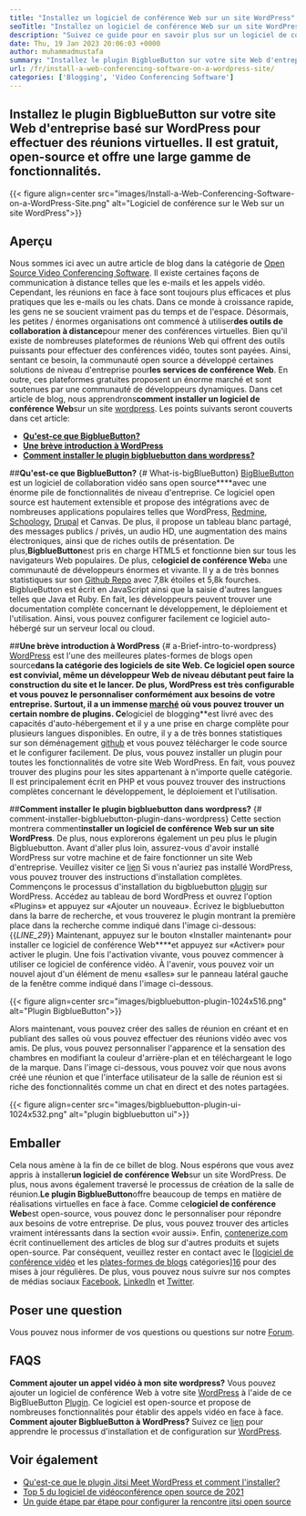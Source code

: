 ```yaml
---
title: "Installez un logiciel de conférence Web sur un site WordPress" 
seoTitle: "Installez un logiciel de conférence Web sur un site WordPress" 
description: "Suivez ce guide pour en savoir plus sur un logiciel de conférence Web open source BigblueButton. Explorons comment installer le plugin bigbluebutton sur WordPress." 
date: Thu, 19 Jan 2023 20:06:03 +0000
author: muhammadmustafa
summary: "Installez le plugin BigblueButton sur votre site Web d'entreprise basé sur WordPress pour effectuer des réunions virtuelles. Il est gratuit, open-source et offre une large gamme de fonctionnalités." 
url: /fr/install-a-web-conferencing-software-on-a-wordpress-site/
categories: ['Blogging', 'Video Conferencing Software']
---
```


## Installez le plugin BigblueButton sur votre site Web d'entreprise basé sur WordPress pour effectuer des réunions virtuelles. Il est gratuit, open-source et offre une large gamme de fonctionnalités.

{{< figure align=center src="images/Install-a-Web-Conferencing-Software-on-a-WordPress-Site.png" alt="Logiciel de conférence sur le Web sur un site WordPress">}}


## Aperçu
Nous sommes ici avec un autre article de blog dans la catégorie de [Open Source Video Conferencing Software][1]. Il existe certaines façons de communication à distance telles que les e-mails et les appels vidéo. Cependant, les réunions en face à face sont toujours plus efficaces et plus pratiques que les e-mails ou les chats. Dans ce monde à croissance rapide, les gens ne se soucient vraiment pas du temps et de l'espace. Désormais, les petites / énormes organisations ont commencé à utiliser**des outils de collaboration à distance**pour mener des conférences virtuelles. Bien qu'il existe de nombreuses plateformes de réunions Web qui offrent des outils puissants pour effectuer des conférences vidéo, toutes sont payées. Ainsi, sentant ce besoin, la communauté open source a développé certaines solutions de niveau d'entreprise pour**les services de conférence Web**. En outre, ces plateformes gratuites proposent un énorme marché et sont soutenues par une communauté de développeurs dynamiques. Dans cet article de blog, nous apprendrons**comment installer un logiciel de conférence Web**sur un site [wordpress][2].
Les points suivants seront couverts dans cet article:
  * [**Qu'est-ce que BigblueButton?**][3]
  * [**Une brève introduction à WordPress**][4]
  * **[Comment installer le plugin bigbluebutton dans wordpress?][5]**

##**Qu'est-ce que BigblueButton?** {# What-is-bigBlueButton}
[BigBlueButton][6] est un logiciel de collaboration vidéo sans open source****avec une énorme pile de fonctionnalités de niveau d'entreprise. Ce logiciel open source est hautement extensible et propose des intégrations avec de nombreuses applications populaires telles que WordPress, [Redmine][7], [Schoology][8], [Drupal][9] et Canvas. De plus, il propose un tableau blanc partagé, des messages publics / privés, un audio HD, une augmentation des mains électroniques, ainsi que de riches outils de présentation. De plus,**BigblueButton**est pris en charge HTML5 et fonctionne bien sur tous les navigateurs Web populaires.
De plus, ce**logiciel de conférence Web**a une communauté de développeurs énormes et vivante. Il y a de très bonnes statistiques sur son [Github Repo][10] avec 7,8k étoiles et 5,8k fourches. BigblueButton est écrit en JavaScript ainsi que la saisie d'autres langues telles que Java et Ruby. En fait, les développeurs peuvent trouver une documentation complète concernant le développement, le déploiement et l'utilisation. Ainsi, vous pouvez configurer facilement ce logiciel auto-hébergé sur un serveur local ou cloud.

##**Une brève introduction à WordPress** {# a-Brief-intro-to-wordpress}
[WordPress][2] est l'une des meilleures plates-formes de blogs open source**dans la catégorie des logiciels de site Web. Ce logiciel open source est convivial, même un développeur Web de niveau débutant peut faire la construction du site et le lancer. De plus, WordPress est très configurable et vous pouvez le personnaliser conformément aux besoins de votre entreprise. Surtout, il a un immense [marché][11] où vous pouvez trouver un certain nombre de plugins.
Ce**logiciel de blogging**est livré avec des capacités d'auto-hébergement et il y a une prise en charge complète pour plusieurs langues disponibles. En outre, il y a de très bonnes statistiques sur son déménagement [github][12] et vous pouvez télécharger le code source et le configurer facilement. De plus, vous pouvez installer un plugin pour toutes les fonctionnalités de votre site Web WordPress. En fait, vous pouvez trouver des plugins pour les sites appartenant à n'importe quelle catégorie. Il est principalement écrit en PHP et vous pouvez trouver des instructions complètes concernant le développement, le déploiement et l'utilisation.

##**Comment installer le plugin bigbluebutton dans wordpress?** {# comment-installer-bigbluebutton-plugin-dans-wordpress}
Cette section montrera comment**installer un logiciel de conférence Web sur un site WordPress**. De plus, nous explorerons également un peu plus le plugin Bigbluebutton. Avant d'aller plus loin, assurez-vous d'avoir installé WordPress sur votre machine et de faire fonctionner un site Web d'entreprise.
Veuillez visiter ce [lien][2] Si vous n'auriez pas installé WordPress, vous pouvez trouver des instructions d'installation complètes.
Commençons le processus d'installation du bigbluebutton [plugin][13] sur WordPress.
Accédez au tableau de bord WordPress et ouvrez l'option «Plugins» et appuyez sur «Ajouter un nouveau». Écrivez le bigbluebutton dans la barre de recherche, et vous trouverez le plugin montrant la première place dans la recherche comme indiqué dans l'image ci-dessous:
{{_LINE_29_}}
Maintenant, appuyez sur le bouton «Installer maintenant» pour installer ce logiciel de conférence Web****et appuyez sur «Activer» pour activer le plugin. Une fois l'activation vivante, vous pouvez commencer à utiliser ce logiciel de conférence vidéo. À l'avenir, vous pouvez voir un nouvel ajout d'un élément de menu «salles» sur le panneau latéral gauche de la fenêtre comme indiqué dans l'image ci-dessous.

{{< figure align=center src="images/bigbluebutton-plugin-1024x516.png" alt="Plugin BigblueButton">}}

Alors maintenant, vous pouvez créer des salles de réunion en créant et en publiant des salles où vous pouvez effectuer des réunions vidéo avec vos amis. De plus, vous pouvez personnaliser l'apparence et la sensation des chambres en modifiant la couleur d'arrière-plan et en téléchargeant le logo de la marque. Dans l'image ci-dessous, vous pouvez voir que nous avons créé une réunion et que l'interface utilisateur de la salle de réunion est si riche des fonctionnalités comme un chat en direct et des notes partagées.

{{< figure align=center src="images/bigbluebutton-plugin-ui-1024x532.png" alt="plugin bigbluebutton ui">}}


## Emballer
Cela nous amène à la fin de ce billet de blog. Nous espérons que vous avez appris à installer**un logiciel de conférence Web**sur un site WordPress. De plus, nous avons également traversé le processus de création de la salle de réunion.**Le plugin BigblueButton**offre beaucoup de temps en matière de réalisations virtuelles en face à face. Comme ce**logiciel de conférence Web**est open-source, vous pouvez donc le personnaliser pour répondre aux besoins de votre entreprise. De plus, vous pouvez trouver des articles vraiment intéressants dans la section «voir aussi».
Enfin, [contenerize.com][14] écrit continuellement des articles de blog sur d'autres produits et sujets open-source. Par conséquent, veuillez rester en contact avec le [[logiciel de conférence vidéo][1] et les [plates-formes de blogs][15] catégories][16] pour des mises à jour régulières. De plus, vous pouvez nous suivre sur nos comptes de médias sociaux [Facebook][17], [LinkedIn][18] et [Twitter][19].

## Poser une question
Vous pouvez nous informer de vos questions ou questions sur notre [Forum][20].

## FAQS
**Comment ajouter un appel vidéo à mon site wordpress?**
Vous pouvez ajouter un logiciel de conférence Web à votre site [WordPress][2] à l'aide de ce BigBlueButton [Plugin][13]. Ce logiciel est open-source et propose de nombreuses fonctionnalités pour établir des appels vidéo en face à face.
**Comment ajouter BigblueButton à WordPress?**
Suivez ce [lien][5] pour apprendre le processus d'installation et de configuration sur [WordPress][2].

## Voir également
  * [Qu'est-ce que le plugin Jitsi Meet WordPress et comment l'installer?][21]
  * [Top 5 du logiciel de vidéoconférence open source de 2021][22]
  * [Un guide étape par étape pour configurer la rencontre jitsi open source][23]

  
[1]: https://products.containerize.com/video-conferencing/
[2]: https://products.containerize.com/blogging/wordpress/
[3]: #What-is-BigBlueButton
[4]: #A-brief-intro-to-WordPress
[5]: #How-to-install-BigBlueButton-plugin-in-WordPress
[6]: https://products.containerize.com/video-conferencing/bigbluebutton/
[7]: https://products.containerize.com/project-management/redmine/
[8]: https://app.schoology.com/login
[9]: https://products.containerize.com/content-management/drupal/
[10]: https://github.com/bigbluebutton/bigbluebutton
[11]: https://wordpress.org/plugins/
[12]: https://github.com/WordPress/WordPress
[13]: https://wordpress.org/plugins/video-conferencing-with-bbb/
[14]: https://www.containerize.com/
[15]: https://products.containerize.com/blogging/
[16]: https://products.containerize.com/social-network-platforms/
[17]: https://web.facebook.com/containerize
[18]: https://www.linkedin.com/company/containerize/
[19]: https://twitter.com/containerize_co
[20]: https://forum.containerize.com/
[21]: https://blog.containerize.com/blogging/what-is-jitsi-meet-wordpress-plugin-and-how-to-install-it/
[22]: https://blog.containerize.com/video-conferencing-software/top-5-open-source-video-conferencing-software-of-2021/
[23]: https://blog.containerize.com/video-conferencing-software/how-to-set-up-open-source-jitsi-meet/
